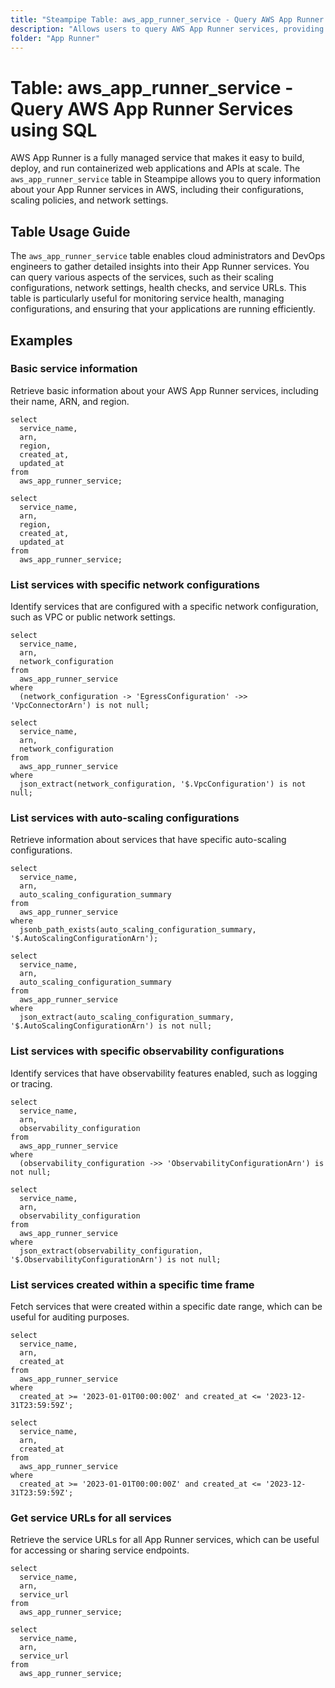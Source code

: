 ```yaml
---
title: "Steampipe Table: aws_app_runner_service - Query AWS App Runner Services using SQL"
description: "Allows users to query AWS App Runner services, providing detailed information on service configurations, scaling, and network settings."
folder: "App Runner"
---
```


# Table: aws_app_runner_service - Query AWS App Runner Services using SQL

AWS App Runner is a fully managed service that makes it easy to build, deploy, and run containerized web applications and APIs at scale. The `aws_app_runner_service` table in Steampipe allows you to query information about your App Runner services in AWS, including their configurations, scaling policies, and network settings.

## Table Usage Guide

The `aws_app_runner_service` table enables cloud administrators and DevOps engineers to gather detailed insights into their App Runner services. You can query various aspects of the services, such as their scaling configurations, network settings, health checks, and service URLs. This table is particularly useful for monitoring service health, managing configurations, and ensuring that your applications are running efficiently.

## Examples

### Basic service information
Retrieve basic information about your AWS App Runner services, including their name, ARN, and region.

```sql+postgres
select
  service_name,
  arn,
  region,
  created_at,
  updated_at
from
  aws_app_runner_service;
```

```sql+sqlite
select
  service_name,
  arn,
  region,
  created_at,
  updated_at
from
  aws_app_runner_service;
```

### List services with specific network configurations
Identify services that are configured with a specific network configuration, such as VPC or public network settings.

```sql+postgres
select
  service_name,
  arn,
  network_configuration
from
  aws_app_runner_service
where
  (network_configuration -> 'EgressConfiguration' ->> 'VpcConnectorArn') is not null;
```

```sql+sqlite
select
  service_name,
  arn,
  network_configuration
from
  aws_app_runner_service
where
  json_extract(network_configuration, '$.VpcConfiguration') is not null;
```

### List services with auto-scaling configurations
Retrieve information about services that have specific auto-scaling configurations.

```sql+postgres
select
  service_name,
  arn,
  auto_scaling_configuration_summary
from
  aws_app_runner_service
where
  jsonb_path_exists(auto_scaling_configuration_summary, '$.AutoScalingConfigurationArn');
```

```sql+sqlite
select
  service_name,
  arn,
  auto_scaling_configuration_summary
from
  aws_app_runner_service
where
  json_extract(auto_scaling_configuration_summary, '$.AutoScalingConfigurationArn') is not null;
```

### List services with specific observability configurations
Identify services that have observability features enabled, such as logging or tracing.

```sql+postgres
select
  service_name,
  arn,
  observability_configuration
from
  aws_app_runner_service
where
  (observability_configuration ->> 'ObservabilityConfigurationArn') is not null;
```

```sql+sqlite
select
  service_name,
  arn,
  observability_configuration
from
  aws_app_runner_service
where
  json_extract(observability_configuration, '$.ObservabilityConfigurationArn') is not null;
```

### List services created within a specific time frame
Fetch services that were created within a specific date range, which can be useful for auditing purposes.

```sql+postgres
select
  service_name,
  arn,
  created_at
from
  aws_app_runner_service
where
  created_at >= '2023-01-01T00:00:00Z' and created_at <= '2023-12-31T23:59:59Z';
```

```sql+sqlite
select
  service_name,
  arn,
  created_at
from
  aws_app_runner_service
where
  created_at >= '2023-01-01T00:00:00Z' and created_at <= '2023-12-31T23:59:59Z';
```

### Get service URLs for all services
Retrieve the service URLs for all App Runner services, which can be useful for accessing or sharing service endpoints.

```sql+postgres
select
  service_name,
  arn,
  service_url
from
  aws_app_runner_service;
```

```sql+sqlite
select
  service_name,
  arn,
  service_url
from
  aws_app_runner_service;
```